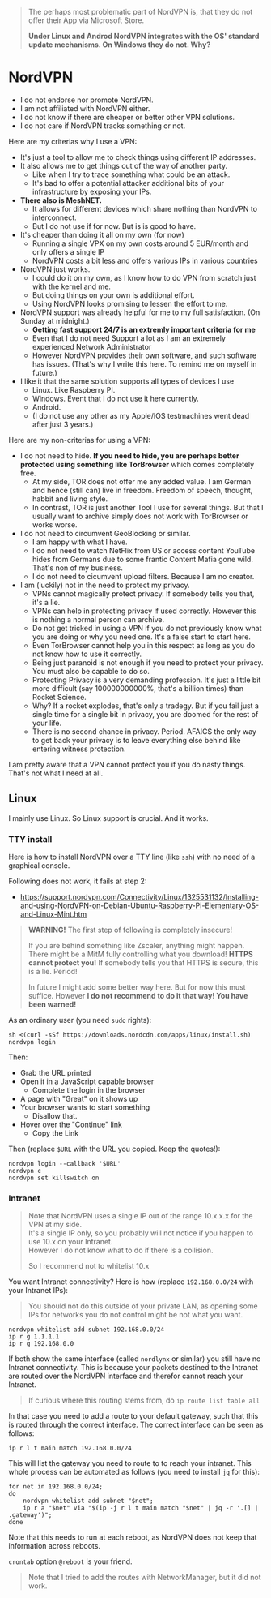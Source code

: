 > The perhaps most problematic part of NordVPN is, that they do not offer their App via Microsoft Store.
>
> **Under Linux and Androd NordVPN integrates with the OS' standard update mechanisms.  On Windows they do not.  Why?**


# NordVPN

- I do not endorse nor promote NordVPN.
- I am not affiliated with NordVPN either.
- I do not know if there are cheaper or better other VPN solutions.
- I do not care if NordVPN tracks something or not.

Here are my criterias why I use a VPN:

- It's just a tool to allow me to check things using different IP addresses.
- It also allows me to get things out of the way of another party.
  - Like when I try to trace something what could be an attack.
  - It's bad to offer a potential attacker additional bits of your infrastructure by exposing your IPs.
- **There also is MeshNET.**
  - It allows for different devices which share nothing than NordVPN to interconnect.
  - But I do not use if for now.  But is is good to have.
- It's cheaper than doing it all on my own (for now)
  - Running a single VPX on my own costs around 5 EUR/month and only offers a single IP
  - NordVPN costs a bit less and offers various IPs in various countries
- NordVPN just works.
  - I could do it on my own, as I know how to do VPN from scratch just with the kernel and me.
  - But doing things on your own is additional effort.
  - Using NordVPN looks promising to lessen the effort to me.
- NordVPN support was already helpful for me to my full satisfaction.  (On Sunday at midnight.)
  - **Getting fast support 24/7 is an extremly important criteria for me**
  - Even that I do not need Support a lot as I am an extremely experienced Network Administrator
  - However NordVPN provides their own software, and such software has issues.  (That's why I write this here.  To remind me on myself in future.)
- I like it that the same solution supports all types of devices I use
  - Linux.  Like Raspberry PI.
  - Windows.  Event that I do not use it here currently.
  - Android.
  - (I do not use any other as my Apple/IOS testmachines went dead after just 3 years.)
 
Here are my non-criterias for using a VPN:

- I do not need to hide.  **If you need to hide, you are perhaps better protected using something like TorBrowser** which comes completely free.
  - At my side, TOR does not offer me any added value.  I am German and hence (still can) live in freedom.  Freedom of speech, thought, habbit and living style.
  - In contrast, TOR is just another Tool I use for several things.  But that I usually want to archive simply does not work with TorBrowser or works worse.
- I do not need to circumvent GeoBlocking or similar.
  - I am happy with what I have.
  - I do not need to watch NetFlix from US or access content YouTube hides from Germans due to some frantic Content Mafia gone wild.  That's non of my business.
  - I do not need to cicumvent upload filters.  Because I am no creator.
- I am (luckily) not in the need to protect my privacy.
  - VPNs cannot magically protect privacy.  If somebody tells you that, it's a lie.
  - VPNs can help in protecting privacy if used correctly.  However this is nothing a normal person can archive.
  - Do not get tricked in using a VPN if you do not previously know what you are doing or why you need one.  It's a false start to start here.
  - Even TorBrowser cannot help you in this respect as long as you do not know how to use it correctly.
  - Being just paranoid is not enough if you need to protect your privacy.  You must also be capable to do so.
  - Protecting Privacy is a very demanding profession.  It's just a little bit more difficult (say 100000000000%, that's a billion times) than Rocket Science.
  - Why?  If a rocket explodes, that's only a tradegy.  But if you fail just a single time for a single bit in privacy, you are doomed for the rest of your life.
  - There is no second chance in privacy.  Period.  AFAICS the only way to get back your privacy is to leave everything else behind like entering witness protection.

I am pretty aware that a VPN cannot protect you if you do nasty things.  That's not what I need at all.


## Linux

I mainly use Linux.   So Linux support is crucial.  And it works.

### TTY install

Here is how to install NordVPN over a TTY line (like `ssh`) with no need of a graphical console.

Following does not work, it fails at step 2:

- <https://support.nordvpn.com/Connectivity/Linux/1325531132/Installing-and-using-NordVPN-on-Debian-Ubuntu-Raspberry-Pi-Elementary-OS-and-Linux-Mint.htm>

> **WARNING!** The first step of following is completely insecure!
>
> If you are behind something like Zscaler, anything might happen.  There might be a MitM fully controlling what you download!
> **HTTPS cannot protect you!**  If somebody tells you that HTTPS is secure, this is a lie.  Period!
>
> In future I might add some better way here.  But for now this must suffice.  However **I do not recommend to do it that way!  You have been warned!**

As an ordinary user (you need `sudo` rights):

	sh <(curl -sSf https://downloads.nordcdn.com/apps/linux/install.sh)
	nordvpn login

Then:

- Grab the URL printed
- Open it in a JavaScript capable browser
  - Complete the login in the browser
- A page with "Great" on it shows up
- Your browser wants to start something
  - Disallow that.
- Hover over the "Continue" link
  - Copy the Link

Then (replace `$URL` with the URL you copied.  Keep the quotes!):

	nordvpn login --callback '$URL'
	nordvpn c
	nordvpn set killswitch on


### Intranet

> Note that NordVPN uses a single IP out of the range 10.x.x.x for the VPN at my side.  
> It's a single IP only, so you probably will not notice if you happen to use 10.x on your Intranet.  
> However I do not know what to do if there is a collision.
>
> So I recommend not to whitelist 10.x

You want Intranet connectivity?  Here is how (replace `192.168.0.0/24` with your Intranet IPs):

> You should not do this outside of your private LAN, as opening some IPs for networks you do not control might be not what you want.

	nordvpn whitelist add subnet 192.168.0.0/24
	ip r g 1.1.1.1
	ip r g 192.168.0.0

If both show the same interface (called `nordlynx` or similar) you still have no Intranet connectivity.
This is because your packets destined to the Intranet are routed over the NordVPN interface and therefor cannot reach your Intranet.

> If curious where this routing stems from, do `ip route list table all`

In that case you need to add a route to your default gateway, such that this is routed through the correct interface.
The correct interface can be seen as follows:

	ip r l t main match 192.168.0.0/24

This will list the gateway you need to route to to reach your intranet.  This whole process can be automated as follows (you need to install `jq` for this):

	for net in 192.168.0.0/24;
	do
		nordvpn whitelist add subnet "$net";
		ip r a "$net" via "$(ip -j r l t main match "$net" | jq -r '.[] | .gateway')";
	done

Note that this needs to run at each reboot, as NordVPN does not keep that information across reboots.

`crontab` option `@reboot` is your friend.

> Note that I tried to add the routes with NetworkManager, but it did not work.
